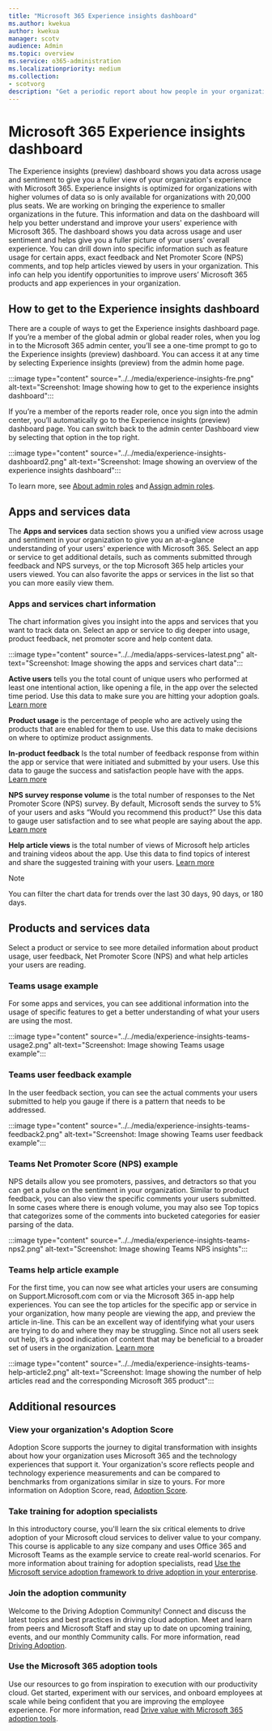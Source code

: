 ```yaml
---
title: "Microsoft 365 Experience insights dashboard"
ms.author: kwekua
author: kwekua
manager: scotv
audience: Admin
ms.topic: overview
ms.service: o365-administration
ms.localizationpriority: medium
ms.collection: 
- scotvorg
description: "Get a periodic report about how people in your organization use Microsoft 365 services and drill into each chart for more insights."
---
```


# Microsoft 365 Experience insights dashboard

The Experience insights (preview) dashboard shows you data across usage and sentiment to give you a fuller view of your organization's experience with Microsoft 365.
Experience insights is optimized for organizations with higher volumes of data so is only available for organizations with 20,000 plus seats. We are working on bringing the experience to smaller organizations in the future. This information and data on the dashboard will help you better understand and improve your users' experience with Microsoft 365. The dashboard shows you data across usage and user sentiment and helps give you a fuller picture of your users' overall experience. You can drill down into specific information such as feature usage for certain apps, exact feedback and Net Promoter Score (NPS) comments, and top help articles viewed by users in your organization. This info can help you identify opportunities to improve users’ Microsoft 365 products and app experiences in your organization.

<!--To learn more about adoption and training for users in your organization, see [Experience insights help article report](experience-insights-help-articles.md). -->

## How to get to the Experience insights dashboard

There are a couple of ways to get the Experience insights dashboard page. If you’re a member of the global admin or global reader roles, when you log in to the Microsoft 365 admin center, you’ll see a one-time prompt to go to the Experience insights (preview) dashboard. You can access it at any time by selecting Experience insights (preview) from the admin home page.

:::image type="content" source="../../media/experience-insights-fre.png" alt-text="Screenshot: Image showing how to get to the experience insights dashboard":::

If you’re a member of the reports reader role, once you sign into the admin center, you’ll automatically go to the Experience insights (preview) dashboard page. You can switch back to the admin center Dashboard view by selecting that option in the top right.

:::image type="content" source="../../media/experience-insights-dashboard2.png" alt-text="Screenshot: Image showing an overview of the experience insights dashboard":::

To learn more, see [About admin roles](../add-users/about-admin-roles.md) and [Assign admin roles](../add-users/assign-admin-roles.md).

## Apps and services data

The **Apps and services** data section shows you a unified view across usage and sentiment in your organization to give you an at-a-glance understanding of your users' experience with Microsoft 365. Select an app or service to get additional details, such as comments submitted through feedback and NPS surveys, or the top Microsoft 365 help articles your users viewed. You can also favorite the apps or services in the list so that you can more easily view them.

### Apps and services chart information

The chart information gives you insight into the apps and services that you want to track data on. Select an app or service to dig deeper into usage, product feedback, net promoter score and help content data.

:::image type="content" source="../../media/apps-services-latest.png" alt-text="Screenshot: Image showing the apps and services chart data":::

**Active users** tells you the total count of unique users who performed at least one intentional action, like opening a file, in the app over the selected time period. Use this data to make sure you are hitting your adoption goals. [Learn more](../activity-reports/active-users-ww.md)

**Product usage** is the percentage of people who are actively using the products that are enabled for them to use. Use this data to make decisions on where to optimize product assignments.

**In-product feedback** Is the total number of feedback response from within the app or service that were initiated and submitted by your users. Use this data to gauge the success and satisfaction people have with the apps. [Learn more](feedback-user-control.md)

**NPS survey response volume** is the total number of responses to the Net Promoter Score (NPS) survey. By default, Microsoft sends the survey to 5% of your users and asks “Would you recommend this product?” Use this data to gauge user satisfaction and to see what people are saying about the app. [Learn more](../manage/manage-feedback-product-insights.md)

**Help article views** is the total number of views of Microsoft help articles and training videos about the app. Use this data to find topics of interest and share the suggested training with your users. [Learn more](experience-insights-help-articles.md)

> [!NOTE]
> You can filter the chart data for trends over the last 30 days, 90 days, or 180 days.

## Products and services data

Select a product or service to see more detailed information about product usage, user feedback, Net Promoter Score (NPS) and what help articles your users are reading.

### Teams usage example

For some apps and services, you can see additional information into the usage of specific features to get a better understanding of what your users are using the most.

:::image type="content" source="../../media/experience-insights-teams-usage2.png" alt-text="Screenshot: Image showing Teams usage example":::

### Teams user feedback example

In the user feedback section, you can see the actual comments your users submitted to help you gauge if there is a pattern that needs to be addressed.

:::image type="content" source="../../media/experience-insights-teams-feedback2.png" alt-text="Screenshot: Image showing Teams user feedback example":::

### Teams Net Promoter Score (NPS) example

NPS details allow you see promoters, passives, and detractors so that you can get a pulse on the sentiment in your organization. Similar to product feedback, you can also view the specific comments your users submitted. In some cases where there is enough volume, you may also see Top topics that categorizes some of the comments into bucketed categories for easier parsing of the data.

:::image type="content" source="../../media/experience-insights-teams-nps2.png" alt-text="Screenshot: Image showing Teams NPS insights":::

### Teams help article example

For the first time, you can now see what articles your users are consuming on Support.Microsoft.com com or via the Microsoft 365 in-app help experiences. You can see the top articles for the specific app or service in your organization, how many people are viewing the app, and preview the article in-line. This can be an excellent way of identifying what your users are trying to do and where they may be struggling. Since not all users seek out help, it’s a good indication of content that may be beneficial to a broader set of users in the organization. [Learn more](experience-insights-help-articles.md)

:::image type="content" source="../../media/experience-insights-teams-help-article2.png" alt-text="Screenshot: Image showing the number of help articles read and the corresponding Microsoft 365 product":::

## Additional resources

<!-- :::image type="content" source="../../media/additional-resources.png" alt-text="Screenshot: Image showing additional resources you can select"::: -->

### View your organization's Adoption Score

Adoption Score supports the journey to digital transformation with insights about how your organization uses Microsoft 365 and the technology experiences that support it. Your organization's score reflects people and technology experience measurements and can be compared to benchmarks from organizations similar in size to yours. For more information on Adoption Score, read, [Adoption Score](../adoption/adoption-score.md).

### Take training for adoption specialists

In this introductory course, you'll learn the six critical elements to drive adoption of your Microsoft cloud services to deliver value to your company. This course is applicable to any size company and uses Office 365 and Microsoft Teams as the example service to create real-world scenarios. For more information about training for adoption specialists, read [Use the Microsoft service adoption framework to drive adoption in your enterprise](/training/paths/m365-service-adoption).

### Join the adoption community

Welcome to the Driving Adoption Community! Connect and discuss the latest topics and best practices in driving cloud adoption. Meet and learn from peers and Microsoft Staff and stay up to date on upcoming training, events, and our monthly Community calls. For more information, read [Driving Adoption](https://techcommunity.microsoft.com/t5/driving-adoption/ct-p/DrivingAdoption).

### Use the Microsoft 365 adoption tools

Use our resources to go from inspiration to execution with our productivity cloud. Get started, experiment with our services, and onboard employees at scale while being confident that you are improving the employee experience. For more information, read [Drive value with Microsoft 365 adoption tools](https://adoption.microsoft.com).
